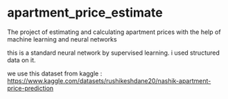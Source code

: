# apartment_price_estimate
The project of estimating and calculating apartment prices with the help of machine learning and neural networks

this is a standard neural network by supervised learning.
i used structured data on it.


we use this dataset from kaggle :
https://www.kaggle.com/datasets/rushikeshdane20/nashik-apartment-price-prediction
